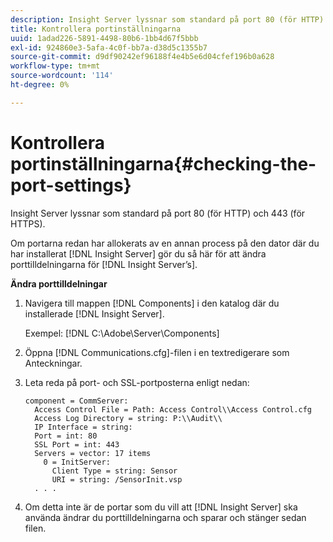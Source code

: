 ```yaml
---
description: Insight Server lyssnar som standard på port 80 (för HTTP) och 443 (för HTTPS).
title: Kontrollera portinställningarna
uuid: 1adad226-5891-4498-80b6-1bb4d67f5bbb
exl-id: 924860e3-5afa-4c0f-bb7a-d38d5c1355b7
source-git-commit: d9df90242ef96188f4e4b5e6d04cfef196b0a628
workflow-type: tm+mt
source-wordcount: '114'
ht-degree: 0%

---
```


# Kontrollera portinställningarna{#checking-the-port-settings}

Insight Server lyssnar som standard på port 80 (för HTTP) och 443 (för HTTPS).

Om portarna redan har allokerats av en annan process på den dator där du har installerat [!DNL Insight Server] gör du så här för att ändra porttilldelningarna för [!DNL Insight Server’s].

**Ändra porttilldelningar**

1. Navigera till mappen [!DNL Components] i den katalog där du installerade [!DNL Insight Server].

   Exempel: [!DNL C:\Adobe\Server\Components]

1. Öppna [!DNL Communications.cfg]-filen i en textredigerare som Anteckningar.
1. Leta reda på port- och SSL-portposterna enligt nedan:

   ```
   component = CommServer: 
     Access Control File = Path: Access Control\\Access Control.cfg
     Access Log Directory = string: P:\\Audit\\
     IP Interface = string: 
     Port = int: 80
     SSL Port = int: 443
     Servers = vector: 17 items
       0 = InitServer: 
         Client Type = string: Sensor
         URI = string: /SensorInit.vsp
     . . .
   ```

1. Om detta inte är de portar som du vill att [!DNL Insight Server] ska använda ändrar du porttilldelningarna och sparar och stänger sedan filen.

